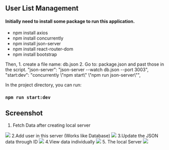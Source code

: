 
## User List Management

#### Initially need to install some package to run this application.
<ul>
  <li>npm install axios</li>
  <li>npm install concurrently</li>
  <li>npm install json-server</li>
  <li>npm install react-router-dom</li>
  <li>npm install bootstrap</li>
</ul>
Then,
1. create a file name: db.json
2. Go to: package.json and past those in the script.
"json-server": "json-server --watch db.json --port 3003",
"start:dev": "concurrently \"npm start\" \"npm run json-server\"",

In the project directory, you can run:
### `npm run start:dev`

## Screenshot
1. Fetch Data after creating local server
<image  src="https://github.com/alaminstore/conventional-app/blob/master/src/screenshot/Fetch_data.png"/>
2.Add user in this server (Works like Database)
<image  src="https://github.com/alaminstore/conventional-app/blob/master/src/screenshot/Add_user.png"/>
3.Update the JSON data through ID
<image  src="https://github.com/alaminstore/conventional-app/blob/master/src/screenshot/Edit_user.png"/>
4.View data individually
<image  src="https://github.com/alaminstore/conventional-app/blob/master/src/screenshot/View_user.png"/>
5. The local Server
<image  src="https://github.com/alaminstore/conventional-app/blob/master/src/screenshot/Create_server.png"/>
